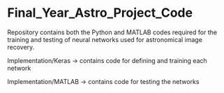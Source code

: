 # Final_Year_Astro_Project_Code

Repository contains both the Python and MATLAB codes required for the training and testing of neural networks used for astronomical image recovery.

Implementation/Keras -> contains code for defining and training each network

Implementation/MATLAB -> contains code for testing the networks
